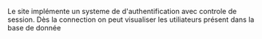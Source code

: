 Le site implémente un systeme de d'authentification avec controle de session. Dès la connection on peut visualiser les utiliateurs présent dans la base de donnée
